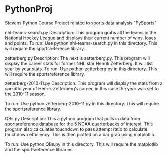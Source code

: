 # PythonProj
Stevens Python Course Project related to sports data analysis
"PySports"


nhl-teams-search.py
Description:
This program grabs all the teams in the National Hockey League and displays their current number of wins, loses and points.
To run: Use python nhl-teams-search.py in this directory. This will require the sportsreference library.

zetterberg.py
Description:
The next is zetterberg.py. This program will display the career stats for former NHL star Henrik Zetterberg. It will list year by year stats.
To run: Use python zetterberg.py in this directory. This will require the sportsreference library.


zetterberg-2010-11.py
Description: This program will display the stats from a specific year of Henrik Zetterberg’s career, in this case the year was set to the 2010-11 season. 

To run: Use python zetterberg-2010-11.py in this directory. This will require the sportsreference library.

QBs.py
Description:
This a python program that pulls in data from sportsreference database for the 5 NCAA quarterbacks of interest. This program also calculates touchdown to pass attempt ratio to calculate touchdown efficiency. This is then plotted on a bar grap using matplotlib.

To run: Use python QBs.py in this directory. This will require the matplotlib and the sportsreference libraries.

